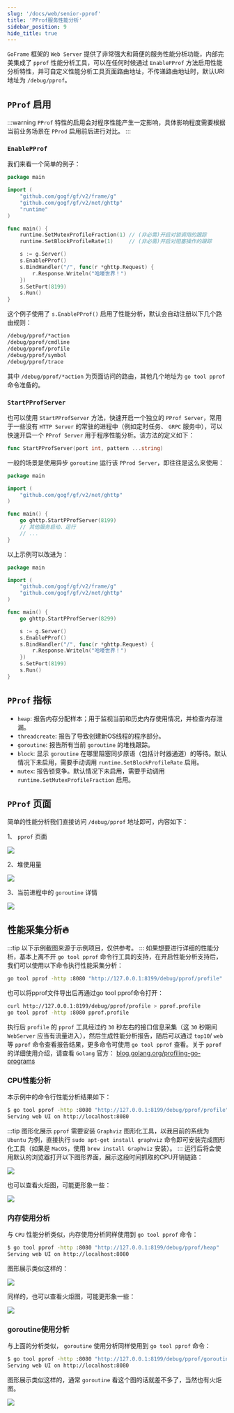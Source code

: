 ```yaml
---
slug: '/docs/web/senior-pprof'
title: 'PProf服务性能分析'
sidebar_position: 9
hide_title: true
---
```


`GoFrame` 框架的 `Web Server` 提供了非常强大和简便的服务性能分析功能，内部完美集成了 `pprof` 性能分析工具，可以在任何时候通过 `EnablePProf` 方法启用性能分析特性，并可自定义性能分析工具页面路由地址，不传递路由地址时，默认URI地址为 `/debug/pprof`。

## `PProf` 启用
:::warning
`PProf` 特性的启用会对程序性能产生一定影响，具体影响程度需要根据当前业务场景在 `PProd` 启用前后进行对比。
:::
### `EnablePProf`

我们来看一个简单的例子：

```go
package main

import (
    "github.com/gogf/gf/v2/frame/g"
    "github.com/gogf/gf/v2/net/ghttp"
    "runtime"
)

func main() {
    runtime.SetMutexProfileFraction(1) // (非必需)开启对锁调用的跟踪
    runtime.SetBlockProfileRate(1)     // (非必需)开启对阻塞操作的跟踪

    s := g.Server()
    s.EnablePProf()
    s.BindHandler("/", func(r *ghttp.Request) {
        r.Response.Writeln("哈喽世界！")
    })
    s.SetPort(8199)
    s.Run()
}
```

这个例子使用了 `s.EnablePProf()` 启用了性能分析，默认会自动注册以下几个路由规则：

```html
/debug/pprof/*action
/debug/pprof/cmdline
/debug/pprof/profile
/debug/pprof/symbol
/debug/pprof/trace
```

其中 `/debug/pprof/*action` 为页面访问的路由，其他几个地址为 `go tool pprof` 命令准备的。

### `StartPProfServer`

也可以使用 `StartPProfServer` 方法，快速开启一个独立的 `PProf Server`，常用于一些没有 `HTTP Server` 的常驻的进程中（例如定时任务、 `GRPC` 服务中），可以快速开启一个 `PProf Server` 用于程序性能分析。该方法的定义如下：

```go
func StartPProfServer(port int, pattern ...string)
```

一般的场景是使用异步 `goroutine` 运行该 `PProd Server`，即往往是这么来使用：

```go
package main

import (
    "github.com/gogf/gf/v2/net/ghttp"
)

func main() {
    go ghttp.StartPProfServer(8199)
    // 其他服务启动、运行
    // ...
}
```

以上示例可以改进为：

```go
package main

import (
    "github.com/gogf/gf/v2/frame/g"
    "github.com/gogf/gf/v2/net/ghttp"
)

func main() {
    go ghttp.StartPProfServer(8299)

    s := g.Server()
    s.EnablePProf()
    s.BindHandler("/", func(r *ghttp.Request) {
        r.Response.Writeln("哈喽世界！")
    })
    s.SetPort(8199)
    s.Run()
}
```

## `PProf` 指标

- `heap`: 报告内存分配样本；用于监视当前和历史内存使用情况，并检查内存泄漏。
- `threadcreate`: 报告了导致创建新OS线程的程序部分。
- `goroutine`: 报告所有当前 `goroutine` 的堆栈跟踪。
- `block`: 显示 `goroutine` 在哪里阻塞同步原语（包括计时器通道）的等待。默认情况下未启用，需要手动调用 `runtime.SetBlockProfileRate` 启用。
- `mutex`: 报告锁竞争。默认情况下未启用，需要手动调用 `runtime.SetMutexProfileFraction` 启用。

## `PProf` 页面

简单的性能分析我们直接访问 `/debug/pprof` 地址即可，内容如下：

1、 `pprof` 页面

![](/markdown/0c6356506eecaa796495070aab32fcb6.png)

2、堆使用量

![](/markdown/990043747df320652c2ab0944f259f73.png)

3、当前进程中的 `goroutine` 详情

![](/markdown/4aad1989545e9fe67cf46de3b06686aa.png)

## 性能采集分析🔥
:::tip
以下示例截图来源于示例项目，仅供参考。
:::
如果想要进行详细的性能分析，基本上离不开 `go tool pprof` 命令行工具的支持，在开启性能分析支持后，我们可以使用以下命令执行性能采集分析：

```bash
go tool pprof -http :8080 "http://127.0.0.1:8199/debug/pprof/profile"
```

也可以将pprof文件导出后再通过go tool pprof命令打开：

```bash
curl http://127.0.0.1:8199/debug/pprof/profile > pprof.profile
go tool pprof -http :8080 pprof.profile
```

执行后 `profile` 的 `pprof` 工具经过约 `30` 秒左右的接口信息采集（这 `30` 秒期间 `WebServer` 应当有流量进入），然后生成性能分析报告，随后可以通过 `top10`/ `web` 等 `pprof` 命令查看报告结果，更多命令可使用 `go tool pprof` 查看。关于 `pprof` 的详细使用介绍，请查看 `Golang` 官方： [blog.golang.org/profiling-go-programs](https://blog.golang.org/profiling-go-programs)

### CPU性能分析

本示例中的命令行性能分析结果如下：

```bash
$ go tool pprof -http :8080 "http://127.0.0.1:8199/debug/pprof/profile"
Serving web UI on http://localhost:8080
```
:::tip
图形化展示 `pprof` 需要安装 `Graphviz` 图形化工具，以我目前的系统为 `Ubuntu` 为例，直接执行 `sudo apt-get install graphviz` 命令即可安装完成图形化工具（如果是 `MacOS`，使用 `brew install Graphviz` 安装）。
:::
运行后将会使用默认的浏览器打开以下图形界面，展示这段时间抓取的CPU开销链路：

![](/markdown/56387af30ed4e111df652c5918f36313.png)

也可以查看火炬图，可能更形象一些：

![](/markdown/69a078ee228fa5ae63e91ea8bd45b6db.png)

### 内存使用分析

与 `CPU` 性能分析类似，内存使用分析同样使用到 `go tool pprof` 命令：

```bash
$ go tool pprof -http :8080 "http://127.0.0.1:8199/debug/pprof/heap"
Serving web UI on http://localhost:8080
```

图形展示类似这样的：

![](/markdown/3740981520744e6a3831ba5f2c811e23.png)

同样的，也可以查看火炬图，可能更形象一些：

![](/markdown/8f5ef1007b9eaddab88adadfff9f6101.png)

### goroutine使用分析

与上面的分析类似， `goroutine` 使用分析同样使用到 `go tool pprof` 命令：

```bash
$ go tool pprof -http :8080 "http://127.0.0.1:8199/debug/pprof/goroutine"
Serving web UI on http://localhost:8080
```

图形展示类似这样的，通常 `goroutine` 看这个图的话就差不多了，当然也有火炬图。

![](/markdown/adbc81d2a903ede5454eeb85c2ca5743.png)
